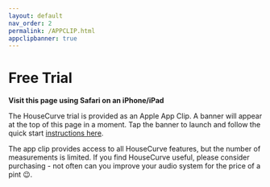 ```yaml
---
layout: default
nav_order: 2
permalink: /APPCLIP.html
appclipbanner: true
---
```


# Free Trial

 **Visit this page using Safari on an iPhone/iPad**
 
The HouseCurve trial is provided as an Apple App Clip.  A banner will appear at the top of this page in a moment.  Tap the banner to launch and follow the quick start [instructions here](HELP.md).

The app clip provides access to all HouseCurve features, but the number of measurements is limited.  If you find HouseCurve useful, please consider purchasing - not often can you improve your audio system for the price of a pint 😉.


